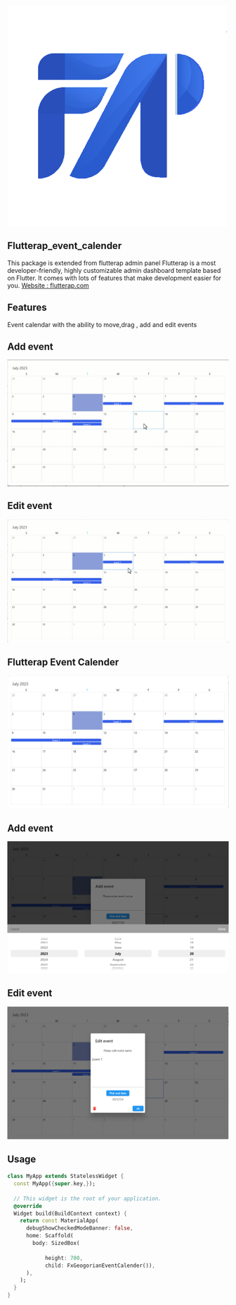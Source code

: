 
<img src="https://github.com/flutterap59/flutterap_event_calendar/raw/main/assets/images/flutterap_logo.png" />

## Flutterap_event_calender
This package is extended from flutterap admin panel Flutterap is a most developer-friendly, highly customizable admin dashboard template based on Flutter. It comes with lots of features that make development easier for you.
<a href="https://flutterap.com" rel="nofollow">Website : flutterap.com</a>

## Features

Event calendar with the ability to move,drag , add and edit events

## Add event
<img src="https://github.com/flutterap59/flutterap_event_calendar/raw/main/assets/gifs/calendar1_gif.gif" />


## Edit event
<img src="https://github.com/flutterap59/flutterap_event_calendar/raw/main/assets/gifs/calendar2_gif.gif" />


## Flutterap Event Calender
<img src="https://github.com/flutterap59/flutterap_event_calendar/raw/main/assets/images/calendar2.png" />


## Add event
<img src="https://github.com/flutterap59/flutterap_event_calendar/raw/main/assets/images/calendar3.png" />


## Edit event
<img src="https://github.com/flutterap59/flutterap_event_calendar/raw/main/assets/images/calendar4.png" />


## Usage
```dart
class MyApp extends StatelessWidget {
  const MyApp({super.key,});

  // This widget is the root of your application.
  @override
  Widget build(BuildContext context) {
    return const MaterialApp(
      debugShowCheckedModeBanner: false,
      home: Scaffold(
        body: SizedBox(

            height: 700,
            child: FxGeogorianEventCalender()),
      ),
    );
  }
}
```

